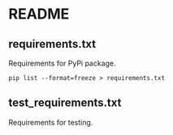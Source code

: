# README

## requirements.txt

Requirements for PyPi package.

```
pip list --format=freeze > requirements.txt
```

## test_requirements.txt

Requirements for testing.
